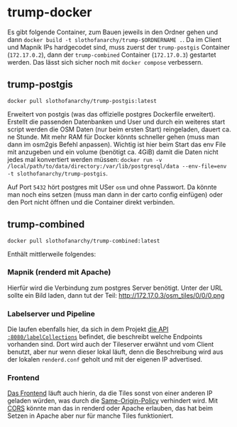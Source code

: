 # trump-docker

Es gibt folgende Container, zum Bauen jeweils in den Ordner gehen und dann `docker build -t slothofanarchy/trump-$ORDNERNAME .`.
Da im Client und Mapnik IPs hardgecodet sind, muss zuerst der `trump-postgis` Container (`172.17.0.2`), dann der `trump-combined` Container (`172.17.0.3`) gestartet werden.
Das lässt sich sicher noch mit `docker compose` verbessern.

## trump-postgis
`docker pull slothofanarchy/trump-postgis:latest`

Erweitert von postgis (was das offizielle postgres Dockerfile erweitert).
Erstellt die passenden Datenbanken und User und durch ein weiteres start script werden die OSM Daten (nur beim ersten Start) reingeladen, dauert ca. ne Stunde.
Mit mehr RAM für Docker könnts schneller gehen (muss man dann im osm2gis Befehl anpassen).
Wichtig ist hier beim Start das env File mit anzugeben und ein volume (benötigt ca. 4GiB) damit die Daten nicht jedes mal konvertiert werden müssen:
`docker run -v /local/path/to/data/directory:/var/lib/postgresql/data --env-file=env -t slothofanarchy/trump-postgis`.

Auf Port `5432` hört postgres mit USer `osm` und ohne Passwort.
Da könnte man noch eins setzen (muss man dann in der carto config einfügen) oder den Port nicht öffnen und die Container direkt verbinden.

## trump-combined
`docker pull slothofanarchy/trump-combined:latest`

Enthält mittlerweile folgendes:

### Mapnik (renderd mit Apache)
Hierfür wird die Verbindung zum postgres Server benötigt.
Unter der URL sollte ein Bild laden, dann tut der Teil: http://172.17.0.3/osm_tiles/0/0/0.png

### Labelserver und Pipeline
Die laufen ebenfalls hier, da sich in dem Projekt [die API `:8080/labelCollections`](http://172.17.0.3:8080/labelCollections) befindet, die beschreibt welche Endpoints vorhanden sind.
Dort wird auch der Tileserver erwähnt und vom Client benutzt, aber nur wenn dieser lokal läuft, denn die Beschreibung wird aus der lokalen `renderd.conf` geholt und mit der eigenen IP advertised.

### Frontend
[Das Frontend](http://172.17.0.3) läuft auch hierin, da die Tiles sonst von einer anderen IP geladen würden, was durch die [Same-Origin-Policy](https://de.wikipedia.org/wiki/Same-Origin-Policy) verhindert wird.
Mit [CORS](https://de.wikipedia.org/wiki/Cross-Origin_Resource_Sharing) könnte man das in renderd oder Apache erlauben, das hat beim Setzen in Apache aber nur für manche Tiles funktioniert.
